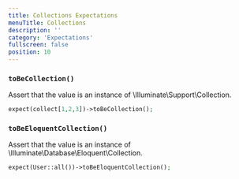 ```yaml
---
title: Collections Expectations
menuTitle: Collections
description: ''
category: 'Expectations'
fullscreen: false
position: 10
---
```


### `toBeCollection()`

Assert that the value is an instance of \Illuminate\Support\Collection.

```php
expect(collect[1,2,3])->toBeCollection();
 ```

### `toBeEloquentCollection()`

Assert that the value is an instance of \Illuminate\Database\Eloquent\Collection.

```php
expect(User::all())->toBeEloquentCollection();
 ```
